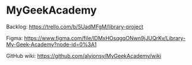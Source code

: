 # MyGeekAcademy

Backlog: https://trello.com/b/5UadMFgM/library-project

Figma: https://www.figma.com/file/lDMxHOsqgqONwn9jJUQrKv/Library-My-Geek-Academy?node-id=0%3A1

GitHub wiki: https://github.com/alyionsy/MyGeekAcademy/wiki
